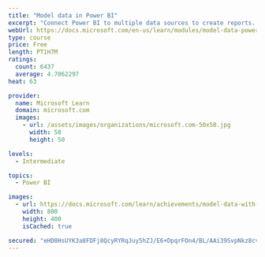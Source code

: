 ```yaml
---
title: "Model data in Power BI"
excerpt: "Connect Power BI to multiple data sources to create reports. Define the relationship between your data sources."
webUrl: https://docs.microsoft.com/en-us/learn/modules/model-data-power-bi/
type: course
price: Free
length: PT1H7M
ratings:
  count: 6437
  average: 4.7062297
heat: 63

provider:
  name: Microsoft Learn
  domain: microsoft.com
  images:
    - url: /assets/images/organizations/microsoft.com-50x50.jpg
      width: 50
      height: 50

levels:
  - Intermediate

topics:
  - Power BI

images:
  - url: https://docs.microsoft.com/learn/achievements/model-data-with-power-bi-desktop-social.png
    width: 800
    height: 400
    isCached: true

secured: "eHD8HsUYK3a8FDFj8QcyRYRqJuy5hZJ/E6+DpqrFOn4/BL/AAi39SvpNkz8cvZhAN7HGBG3puvoVJ2Z0a0fOVyVNqL/tupyKMPBd4wOCJuhMMsOF+0+JCvOtonCtRM/HPFiXCxYz5YMzbs/utoTSde0gl2Q061QskItttghBNBbEYjcWqQ1LFTLrIFXn1Nh5FTQWIJZYbNT87B5/fFb85SBgPXNEgrn1xXdKQylwzIJIY4+7Pgg/7gaA9N1mp5bvM6SnMBaC6xSxEuc5ZqRuDtnB6lQVBiIkCL7Z22lxoi2SvV2H5gjTd1cqC87OEc2LnI/NhWWNsjohWPEqSRQv8OYs9QP2gubH8bFgLbzTAEMcaYhdFOoKXOeq+9xVEDVqVNduuMFB2ekmKoJwHkJCH6Q8MEJNolCeHy5Ow1ZKvB4=;hyJV9cdqD0PvQ5VPCucYsQ=="
---
```


